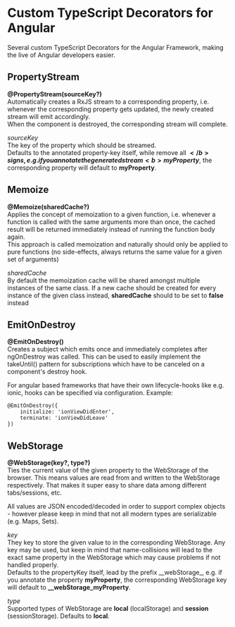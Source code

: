 # Custom TypeScript Decorators for Angular

Several custom TypeScript Decorators for the Angular Framework, making the live of Angular developers easier.

## PropertyStream

<b>@PropertyStream(sourceKey?)</b><br>
Automatically creates a RxJS stream to a corresponding property,
i.e. whenever the corresponding property gets updated, the newly created stream will emit accordingly.<br>
When the component is destroyed, the corresponding stream will complete.

<i>sourceKey</i><br>
The key of the property which should be streamed.<br> 
Defaults to the annotated property-key itself, while remove all <b>$</b> signs,
e.g. if you annotate the generated stream <b>myProperty$</b>, the corresponding property will default to <b>myProperty</b>.

## Memoize

<b>@Memoize(sharedCache?)</b><br>
Applies the concept of memoization to a given function, i.e. whenever a function is called with the same arguments more than once, the cached result will be returned immediately instead of
running the function body again.<br>
This approach is called memoization and naturally should only be applied to pure functions (no side-effects, always returns the same 
value for a given set of arguments)

<i>sharedCache</i><br>
By default the memoization cache will be shared amongst multiple instances of the same class.
If a new cache should be created for every instance of the given class instead, <b>sharedCache</b> should to be set to <b>false</b> instead

## EmitOnDestroy

<b>@EmitOnDestroy()</b><br>
Creates a subject which emits once and immediately completes after ngOnDestroy was called.
This can be used to easily implement the takeUntil() pattern for subscriptions which have to be canceled on a component's destroy hook.

For angular based frameworks that have their own lifecycle-hooks like e.g. ionic, hooks can be specified via configuration. Example:
```
@EmitOnDestroy({
    initialize: 'ionViewDidEnter',
    terminate: 'ionViewDidLeave'
})
```

## WebStorage

<b>@WebStorage(key?, type?)</b><br>
Ties the current value of the given property to the WebStorage of the browser.
This means values are read from and written to the WebStorage respectively.
That makes it super easy to share data among different tabs/sessions, etc.

All values are JSON encoded/decoded in order to support complex objects - however please keep in mind that not all modern types are
serializable (e.g. Maps, Sets).

<i>key</i><br>
They key to store the given value to in the corresponding WebStorage. Any key may be used, but keep in mind that name-collisions will
lead to the exact same property in the WebStorage which may cause problems if not handled properly.<br>
Defaults to the propertyKey itself, lead by the prefix __webStorage\_,
e.g. if you annotate the property <b>myProperty</b>, the corresponding WebStorage key will default to <b>__webStorage_myProperty</b>.

<i>type</i><br>
Supported types of WebStorage are <b>local</b> (localStorage) and <b>session</b> (sessionStorage). Defaults to <b>local</b>.
